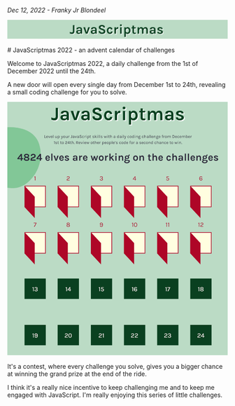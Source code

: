 *Dec 12, 2022 - Franky Jr Blondeel*

<p align="center">
<img alt="title" src="https://github.com/MrFranksJr/MrFranksJr/blob/main/assets/javascriptmas-2022/title.png">
</p>
# JavaScriptmas 2022 - an advent calendar of challenges

Welcome to JavaScriptmas 2022, a daily challenge from the 1st of December 2022 until the 24th.

A new door will open every single day from December 1st to 24th, revealing a small coding challenge for you to solve.
<p align="center">
<img alt="title" src="https://github.com/MrFranksJr/MrFranksJr/blob/main/assets/javascriptmas-2022/calendar.png">
</p>

It's a contest, where every challenge you solve, gives you a bigger chance at winning the grand prize at the end of the ride.

I think it's a really nice incentive to keep challenging me and to keep me engaged with JavaScript. I'm really enjoying this series of little challenges.